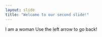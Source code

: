 ```yaml
---
layout: slide
title: "Welcome to our second slide!"
---
```

I am a woman
Use the left arrow to go back!
